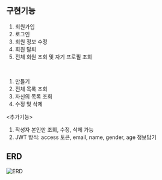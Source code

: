 ## 구현기능

<USER>
  
1. 회원가입 <br>
2. 로그인 <br>
3. 회원 정보 수정 <br>
4. 회원 탈퇴 <br>
5. 전체 회원 조회 및 자기 프로필 조회
<br>
  
<TODOLIST>
  
1. 만들기<br>
2. 전체 목록 조회<br>
3. 자신의 목록 조회<br>
4. 수정 및 삭제<br>

<추가기능>
  
1. 작성자 본인만 조회, 수정, 삭제 가능<br>
2. JWT 방식: access 토큰, email, name, gender, age 정보담기<br>


## ERD

![ERD](https://user-images.githubusercontent.com/126075796/235397784-5a6ac4ad-2145-4905-a63a-89df24b86421.png)
